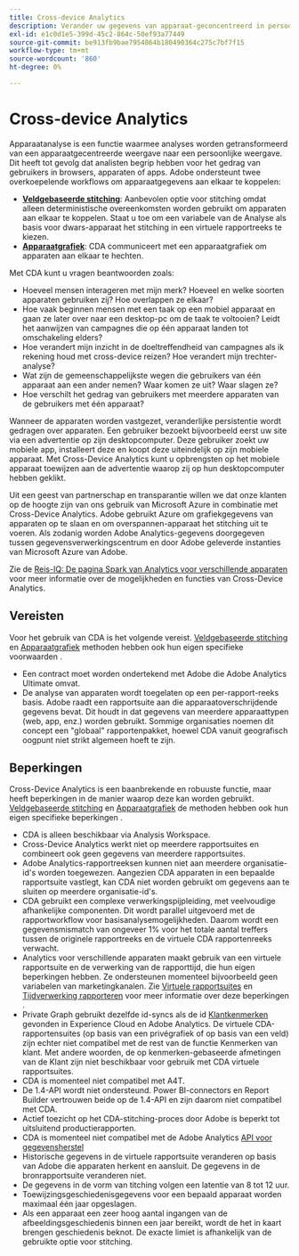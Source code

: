 ```yaml
---
title: Cross-device Analytics
description: Verander uw gegevens van apparaat-geconcentreerd in persoon-geconcentreerd door apparatengegevens samen te stikken.
exl-id: e1c0d1e5-399d-45c2-864c-50ef93a77449
source-git-commit: be913fb9bae7954864b180490364c275c7bf7f15
workflow-type: tm+mt
source-wordcount: '860'
ht-degree: 0%

---
```


# Cross-device Analytics

Apparaatanalyse is een functie waarmee analyses worden getransformeerd van een apparaatgecentreerde weergave naar een persoonlijke weergave. Dit heeft tot gevolg dat analisten begrip hebben voor het gedrag van gebruikers in browsers, apparaten of apps. Adobe ondersteunt twee overkoepelende workflows om apparaatgegevens aan elkaar te koppelen:

* [**Veldgebaseerde stitching**](field-based-stitching.md): Aanbevolen optie voor stitching omdat alleen deterministische overeenkomsten worden gebruikt om apparaten aan elkaar te koppelen.
Staat u toe om een variabele van de Analyse als basis voor dwars-apparaat het stitching in een virtuele rapportreeks te kiezen.
* [**Apparaatgrafiek**](device-graph.md): CDA communiceert met een apparaatgrafiek om apparaten aan elkaar te hechten.

Met CDA kunt u vragen beantwoorden zoals:

* Hoeveel mensen interageren met mijn merk? Hoeveel en welke soorten apparaten gebruiken zij? Hoe overlappen ze elkaar?
* Hoe vaak beginnen mensen met een taak op een mobiel apparaat en gaan ze later over naar een desktop-pc om de taak te voltooien? Leidt het aanwijzen van campagnes die op één apparaat landen tot omschakeling elders?
* Hoe verandert mijn inzicht in de doeltreffendheid van campagnes als ik rekening houd met cross-device reizen? Hoe verandert mijn trechter-analyse?
* Wat zijn de gemeenschappelijkste wegen die gebruikers van één apparaat aan een ander nemen? Waar komen ze uit? Waar slagen ze?
* Hoe verschilt het gedrag van gebruikers met meerdere apparaten van de gebruikers met één apparaat?

Wanneer de apparaten worden vastgezet, veranderlijke persistentie wordt gedragen over apparaten. Een gebruiker bezoekt bijvoorbeeld eerst uw site via een advertentie op zijn desktopcomputer. Deze gebruiker zoekt uw mobiele app, installeert deze en koopt deze uiteindelijk op zijn mobiele apparaat. Met Cross-Device Analytics kunt u opbrengsten op het mobiele apparaat toewijzen aan de advertentie waarop zij op hun desktopcomputer hebben geklikt.

Uit een geest van partnerschap en transparantie willen we dat onze klanten op de hoogte zijn van ons gebruik van Microsoft Azure in combinatie met Cross-Device Analytics. Adobe gebruikt Azure om grafiekgegevens van apparaten op te slaan en om overspannen-apparaat het stitching uit te voeren. Als zodanig worden Adobe Analytics-gegevens doorgegeven tussen gegevensverwerkingscentrum en door Adobe geleverde instanties van Microsoft Azure van Adobe.

Zie de [Reis-IQ: De pagina Spark van Analytics voor verschillende apparaten](https://adobe.ly/aacda) voor meer informatie over de mogelijkheden en functies van Cross-Device Analytics.

## Vereisten

Voor het gebruik van CDA is het volgende vereist. [Veldgebaseerde stitching](field-based-stitching.md) en [Apparaatgrafiek](device-graph.md) methoden hebben ook hun eigen specifieke voorwaarden .

* Een contract moet worden ondertekend met Adobe die Adobe Analytics Ultimate omvat.
* De analyse van apparaten wordt toegelaten op een per-rapport-reeks basis. Adobe raadt een rapportsuite aan die apparaatoverschrijdende gegevens bevat. Dit houdt in dat gegevens van meerdere apparaattypen (web, app, enz.) worden gebruikt. Sommige organisaties noemen dit concept een &quot;globaal&quot; rapportenpakket, hoewel CDA vanuit geografisch oogpunt niet strikt algemeen hoeft te zijn.

## Beperkingen

Cross-Device Analytics is een baanbrekende en robuuste functie, maar heeft beperkingen in de manier waarop deze kan worden gebruikt. [Veldgebaseerde stitching](field-based-stitching.md) en [Apparaatgrafiek](device-graph.md) de methoden hebben ook hun eigen specifieke beperkingen .

* CDA is alleen beschikbaar via Analysis Workspace.
* Cross-Device Analytics werkt niet op meerdere rapportsuites en combineert ook geen gegevens van meerdere rapportsuites.
* Adobe Analytics-rapportreeksen kunnen niet aan meerdere organisatie-id&#39;s worden toegewezen. Aangezien CDA apparaten in een bepaalde rapportsuite vastlegt, kan CDA niet worden gebruikt om gegevens aan te sluiten op meerdere organisatie-id&#39;s.
* CDA gebruikt een complexe verwerkingspijpleiding, met veelvoudige afhankelijke componenten. Dit wordt parallel uitgevoerd met de rapportworkflow voor basisanalysemogelijkheden. Daarom wordt een gegevensmismatch van ongeveer 1% voor het totale aantal treffers tussen de originele rapportreeks en de virtuele CDA rapportenreeks verwacht.
* Analytics voor verschillende apparaten maakt gebruik van een virtuele rapportsuite en de verwerking van de rapporttijd, die hun eigen beperkingen hebben. Ze ondersteunen momenteel bijvoorbeeld geen variabelen van marketingkanalen. Zie [Virtuele rapportsuites](https://experienceleague.adobe.com/docs/analytics/components/virtual-report-suites/vrs-about.html?lang=en) en [Tijdverwerking rapporteren](https://experienceleague.adobe.com/docs/analytics/components/virtual-report-suites/vrs-report-time-processing.html?lang=en#report-time-processing-limitations) voor meer informatie over deze beperkingen .
* Private Graph gebruikt dezelfde id-syncs als de id [Klantkenmerken](https://experienceleague.adobe.com/docs/core-services/interface/customer-attributes/attributes.html#customer-attributes) gevonden in Experience Cloud en Adobe Analytics. De virtuele CDA-rapportensuites (op basis van een privégrafiek of op basis van een veld) zijn echter niet compatibel met de rest van de functie Kenmerken van klant. Met andere woorden, de op kenmerken-gebaseerde afmetingen van de Klant zijn niet beschikbaar voor gebruik met CDA virtuele rapportsuites.
* CDA is momenteel niet compatibel met A4T.
* De 1.4-API wordt niet ondersteund. Power BI-connectors en Report Builder vertrouwen beide op de 1.4-API en zijn daarom niet compatibel met CDA.
* Actief toezicht op het CDA-stitching-proces door Adobe is beperkt tot uitsluitend productierapporten.
* CDA is momenteel niet compatibel met de Adobe Analytics [API voor gegevensherstel](https://www.adobe.io/apis/experiencecloud/analytics/docs.html#!AdobeDocs/analytics-2.0-apis/master/data-repair.md)
* Historische gegevens in de virtuele rapportsuite veranderen op basis van Adobe die apparaten herkent en aansluit. De gegevens in de bronrapportsuite veranderen niet.
* De gegevens in de vorm van titching volgen een latentie van 8 tot 12 uur.
* Toewijzingsgeschiedenisgegevens voor een bepaald apparaat worden maximaal één jaar opgeslagen.
* Als een apparaat een zeer hoog aantal ingangen van de afbeeldingsgeschiedenis binnen een jaar bereikt, wordt de het in kaart brengen geschiedenis beknot. De exacte limiet is afhankelijk van de gebruikte optie voor stitching.
